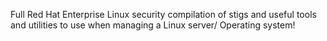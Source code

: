 Full Red Hat Enterprise Linux security compilation of stigs and useful tools and utilities to use when managing a Linux server/ Operating system!

